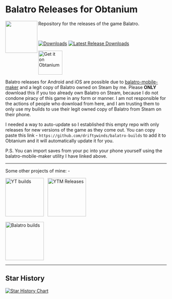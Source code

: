 # Balatro Releases for Obtanium
<img align="left" width="100" height="100" src="https://github.com/user-attachments/assets/7b02f0c8-d3a4-4fa6-8537-b3e877b6c539"> Repository for the releases of the game Balatro.

<br>

[![Downloads](https://img.shields.io/github/downloads/driftywinds/balatro-builds/total?style=for-the-badge)](https://img.shields.io/github/downloads/driftywinds/balatro-builds/total?style=for-the-badge) [![Latest Release Downloads](https://img.shields.io/github/downloads/driftywinds/balatro-builds/latest/total?style=for-the-badge)](https://img.shields.io/github/downloads/driftywinds/balatro-builds/latest/total?style=for-the-badge) 

[<img src="https://raw.githubusercontent.com/ImranR98/Obtainium/main/assets/graphics/badge_obtainium.png"
    alt="Get it on Obtanium"
    height="75">](https://github.com/driftywinds/balatro-builds/releases)

Balatro releases for Android and iOS are possible due to [balatro-mobile-maker](https://github.com/blake502/balatro-mobile-maker/) and a legit copy of Balatro owned on Steam by me. Please __**ONLY**__ download this if you too already own Balatro on Steam, because I do not condone piracy of this game in any form or manner. I am not responsible for the actions of people who download from here, and I am trusting them to only use my builds to use their legit owned copy of Balatro from Steam on their phone.

I needed a way to auto-update so I established this empty repo with only releases for new versions of the game as they come out. You can copy paste this link - `https://github.com/driftywinds/balatro-builds` to add it to Obtanium and it will automatically update it for you. 

P.S. You can import saves from your pc into your phone yourself using the balatro-mobile-maker utility I have linked above.

---

Some other projects of mine: - 

[<img src="https://stats.drifty.win/api/pin?username=driftywinds&repo=yt-builds&title_color=fff&icon_color=f9f9f9&text_color=9f9f9f&bg_color=151515"
    alt="YT builds"
    height="120">](https://github.com/driftywinds/yt-builds)
&nbsp;
[<img src="https://stats.drifty.win/api/pin?username=driftywinds&repo=ytm-builds&title_color=fff&icon_color=f9f9f9&text_color=9f9f9f&bg_color=151515"
    alt="YTM Releases"
    height="120">](https://github.com/driftywinds/ytm-builds)
&nbsp;


[<img src="https://stats.drifty.win/api/pin?username=driftywinds&repo=mixplorer-releases&title_color=fff&icon_color=f9f9f9&text_color=9f9f9f&bg_color=151515"
    alt="Balatro builds"
    height="120">](https://github.com/driftywinds/balatro-builds)

---

## Star History

[![Star History Chart](https://api.star-history.com/svg?repos=driftywinds/balatro-builds&type=Date)](https://star-history.com/#driftywinds/balatro-builds&Date)
